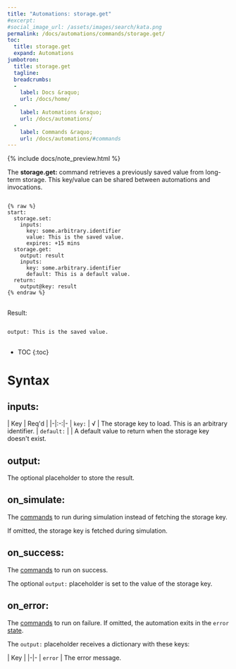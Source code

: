 ```yaml
---
title: "Automations: storage.get"
#excerpt: 
#social_image_url: /assets/images/search/kata.png
permalink: /docs/automations/commands/storage.get/
toc:
  title: storage.get
  expand: Automations
jumbotron:
  title: storage.get
  tagline: 
  breadcrumbs:
  -
    label: Docs &raquo;
    url: /docs/home/
  -
    label: Automations &raquo;
    url: /docs/automations/
  -
    label: Commands &raquo;
    url: /docs/automations/#commands
---
```


{% include docs/note_preview.html %}

The **storage.get:** command retrieves a previously saved value from long-term storage. This key/value can be shared between automations and invocations.

<pre>
<code class="language-cerb">
{% raw %}
start:
  storage.set:
    inputs:
      key: some.arbitrary.identifier
      value: This is the saved value.
      expires: +15 mins
  storage.get:
    output: result
    inputs:
      key: some.arbitrary.identifier
      default: This is a default value.
  return:
    output@key: result
{% endraw %}
</code>
</pre>

Result:

<pre>
<code class="language-cerb">
output: This is the saved value.
</code>
</pre>

* TOC
{:toc}

# Syntax

## inputs:

| Key | Req'd | 
|-|:-:|-
| `key:` | √ | The storage key to load. This is an arbitrary identifier.
| `default:` | | A default value to return when the storage key doesn't exist.

## output:

The optional placeholder to store the result.

## on_simulate:

The [commands](/docs/automations/#commands) to run during simulation instead of fetching the storage key.

If omitted, the storage key is fetched during simulation.

## on_success:

The [commands](/docs/automations/#commands) to run on success.

The optional `output:` placeholder is set to the value of the storage key.

## on_error:

The [commands](/docs/automations/#commands) to run on failure. If omitted, the automation exits in the `error` [state](/docs/automations/#exit-states).

The `output:` placeholder receives a dictionary with these keys:

| Key |
|-|-
| `error` | The error message.